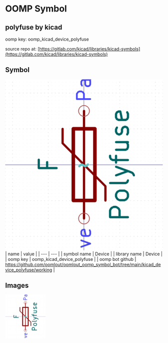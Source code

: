 # OOMP Symbol  
## polyfuse  by kicad  
  
oomp key: oomp_kicad_device_polyfuse  
  
source repo at: [https://gitlab.com/kicad/libraries/kicad-symbols](https://gitlab.com/kicad/libraries/kicad-symbols)  
## Symbol  
  
[![working.png](working_600.png)](working.png)  
| name | value | 
| --- | --- | 
| symbol name | Device | 
| library name | Device | 
| oomp key | oomp_kicad_device_polyfuse | 
| oomp bot github | https://github.com/oomlout/oomlout_oomp_symbol_bot/tree/main/kicad_device_polyfuse/working | 
## Images  
  
[![working.png](working_140.png)](working.png)  
